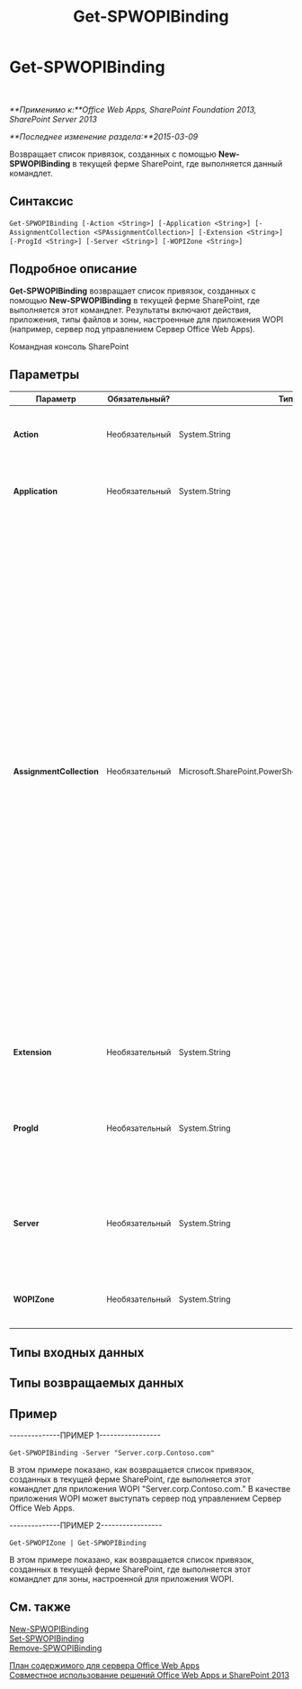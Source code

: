 ﻿---
title: Get-SPWOPIBinding
TOCTitle: Get-SPWOPIBinding
ms:assetid: b757301b-f6c5-43a5-a8ca-2ef33ede0ae8
ms:mtpsurl: https://technet.microsoft.com/ru-ru/library/JJ219450(v=office.15)
ms:contentKeyID: 49624507
ms.date: 12/22/2017
mtps_version: v=office.15
ms.translationtype: HT
---

# Get-SPWOPIBinding

 

_**Применимо к:**Office Web Apps, SharePoint Foundation 2013, SharePoint Server 2013_

_**Последнее изменение раздела:**2015-03-09_

Возвращает список привязок, созданных с помощью **New-SPWOPIBinding** в текущей ферме SharePoint, где выполняется данный командлет.

## Синтаксис

    Get-SPWOPIBinding [-Action <String>] [-Application <String>] [-AssignmentCollection <SPAssignmentCollection>] [-Extension <String>] [-ProgId <String>] [-Server <String>] [-WOPIZone <String>]

## Подробное описание

**Get-SPWOPIBinding** возвращает список привязок, созданных с помощью **New-SPWOPIBinding** в текущей ферме SharePoint, где выполняется этот командлет. Результаты включают действия, приложения, типы файлов и зоны, настроенные для приложения WOPI (например, сервер под управлением Сервер Office Web Apps).

Командная консоль SharePoint

## Параметры


<table>
<colgroup>
<col style="width: 25%" />
<col style="width: 25%" />
<col style="width: 25%" />
<col style="width: 25%" />
</colgroup>
<thead>
<tr class="header">
<th>Параметр</th>
<th>Обязательный?</th>
<th>Тип</th>
<th>Описание</th>
</tr>
</thead>
<tbody>
<tr class="odd">
<td><p><strong>Action</strong></p></td>
<td><p>Необязательный</p></td>
<td><p>System.String</p></td>
<td><p>Задает действие, для которого возвращаются привязки.</p></td>
</tr>
<tr class="even">
<td><p><strong>Application</strong></p></td>
<td><p>Необязательный</p></td>
<td><p>System.String</p></td>
<td><p>Задает приложение, для которого возвращаются привязки.</p></td>
</tr>
<tr class="odd">
<td><p><strong>AssignmentCollection</strong></p></td>
<td><p>Необязательный</p></td>
<td><p>Microsoft.SharePoint.PowerShell.SPAssignmentCollection</p></td>
<td><p>Управляет объектами в целях надлежащего удаления. При использовании таких объектов, как <strong>SPWeb</strong> и <strong>SPSite</strong>, может расходоваться много памяти. Для их использования в скриптах Windows PowerShell требуется надлежащее управление памятью. Вы можете назначать объекты <strong>SPAssignment</strong> переменной, а также удалять ненужные объекты, чтобы освободить память. Объекты <strong>SPWeb</strong>, <strong>SPSite</strong> и <strong>SPSiteAdministration</strong> удаляются автоматически, если не используется коллекция назначений или параметр <strong>Global</strong>.</p>
<div class="alert">
<table>
<thead>
<tr class="header">
<th><img src="images/JJ219451.note(Office.15).gif" title="Примечание" alt="Примечание" /><strong>Примечание</strong></th>
</tr>
</thead>
<tbody>
<tr class="odd">
<td>При использовании параметра <strong>Global</strong> все объекты содержатся в глобальном хранилище. Если объекты не используются сразу или удаляются с помощью команды <strong>Stop-SPAssignment</strong>, может возникнуть нехватка памяти.</td>
</tr>
</tbody>
</table>

</div></td>
</tr>
<tr class="even">
<td><p><strong>Extension</strong></p></td>
<td><p>Необязательный</p></td>
<td><p>System.String</p></td>
<td><p>Задает расширения файлов, для которых возвращаются привязки.</p></td>
</tr>
<tr class="odd">
<td><p><strong>ProgId</strong></p></td>
<td><p>Необязательный</p></td>
<td><p>System.String</p></td>
<td><p>Задает программный идентификатор (ProgID) приложения, для которого возвращаются привязки.</p></td>
</tr>
<tr class="even">
<td><p><strong>Server</strong></p></td>
<td><p>Необязательный</p></td>
<td><p>System.String</p></td>
<td><p>Задает имя приложения WOPI (например, сервер под управлением Сервер Office Web Apps), для которого возвращаются привязки.</p></td>
</tr>
<tr class="odd">
<td><p><strong>WOPIZone</strong></p></td>
<td><p>Необязательный</p></td>
<td><p>System.String</p></td>
<td><p>Задает зону, для которой возвращаются привязки.</p></td>
</tr>
</tbody>
</table>


## Типы входных данных

## Типы возвращаемых данных

## Пример

\--------------ПРИМЕР 1-----------------

    Get-SPWOPIBinding -Server "Server.corp.Contoso.com"

В этом примере показано, как возвращается список привязок, созданных в текущей ферме SharePoint, где выполняется этот командлет для приложения WOPI "Server.corp.Contoso.com." В качестве приложения WOPI может выступать сервер под управлением Сервер Office Web Apps.

\--------------ПРИМЕР 2-----------------

    Get-SPWOPIZone | Get-SPWOPIBinding

В этом примере показано, как возвращается список привязок, созданных в текущей ферме SharePoint, где выполняется этот командлет для зоны, настроенной для приложения WOPI.

## См. также


[New-SPWOPIBinding](new-spwopibinding.md)  
[Set-SPWOPIBinding](set-spwopibinding.md)  
[Remove-SPWOPIBinding](remove-spwopibinding.md)  


[План содержимого для сервера Office Web Apps](content-roadmap-for-office-web-apps-server.md)  
[Совместное использование решений Office Web Apps и SharePoint 2013](use-office-web-apps-with-sharepoint-2013.md)

